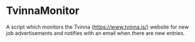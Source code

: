 # TvinnaMonitor
A script which monitors the Tvinna (https://www.tvinna.is/) website for new job advertisements and notifies with an email when there are new entries.
